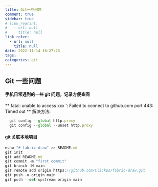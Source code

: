 ```yaml
---
title: Git一些问题
comment: true
sidebar: true
# link_reprint:
#   - url: null
#     title: null
link_refer:
  - url: null
    title: null
date: 2022-11-14 16:27:23
tags:
categories: git
---
```


## Git 一些问题

#### 手机日常遇到的一些 git 问题，记录方便查阅

** fatal: unable to access xxx ': Failed to connect to github.com port 443: Timed out **
解决方法:

```js
  git config --global http.proxy
  git config --global --unset http.proxy
```

#### git 关联本地项目

```js
echo "# fabric-draw" >> README.md
git init
git add README.md
git commit -m "first commit"
git branch -M main
git remote add origin https://github.com/Clickus/fabric-draw.git
git push -u origin main
git push --set-upstream origin main
```
